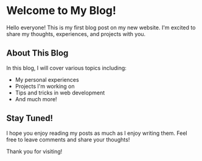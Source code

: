 # Welcome to My Blog!

Hello everyone! This is my first blog post on my new website. I'm excited to share my thoughts, experiences, and projects with you.

## About This Blog

In this blog, I will cover various topics including:

- My personal experiences
- Projects I'm working on
- Tips and tricks in web development
- And much more!

## Stay Tuned!

I hope you enjoy reading my posts as much as I enjoy writing them. Feel free to leave comments and share your thoughts!

Thank you for visiting!